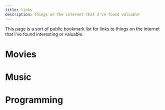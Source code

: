 ```yaml
---
title: links
description: things on the internet that I've found valuable
---
```


This page is a sort of public bookmark list for links to things on the internet
that I've found interesting or valuable.

# Movies

# Music

# Programming
